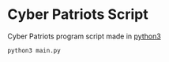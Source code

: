 
# **Cyber Patriots Script**

 Cyber Patriots program script made in [python3](https://www.python.org/)

```
python3 main.py
```

